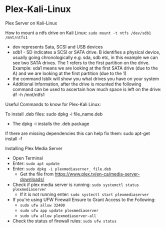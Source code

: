 # Plex-Kali-Linux
Plex Server on Kali-Linux

How to mount a ntfs drive on Kali Linux: 
`sudo mount -t ntfs /dev/sdb1 /mnt/ntfs1`
- dev represents Sata, SCSI and USB devices
- sdb1 - SD indicates a SCSI or SATA drive. B identifies a physical device, usually going chronologically e.g. sda, sdb etc, in this example we can see two SATA drives. The 1 refers to the first partition on the drive. Example: sda1 means we are looking at the first SATA drive (due to the A) and we are looking at the first partition (due to the 1)
- the command lsblk will show you what drives you have on your system
- Additional Information, after the drive is mounted the following command can be used to ascertain how much space is left on the drive: df -h /mnt/ntfs1 


Useful Commands to know for Plex-Kali Linux: 

To install .deb files: sudo dpkg -i file_name.deb 
- The dpkg -i installs the .deb package
 
If there are missing dependencies this can help fix them: 
sudo apt-get install -f

Installing Plex Media Server 

- Open Terminal
- Enter: `sudo apt update`
- Enter: `sudo dpkg -i plexmediaserver_ file.deb`
  - Get the file from https://www.plex.tv/en-ca/media-server-downloads/
-  Check if plex media server is running: `sudo systemctl status plexmediaserver`
   - If it is not running enter: `sudo systectl start plexmediaserver`
- If you're using UFW Firewall Ensure to Grant Access to the Following:
  - `sudo ufw allow 32400`
  - `sudo ufw app update plexmediaserver`
  - `sudo ufw allow plexmediaserver-all`
- Check the status of firewall rules: `sudo ufw status` 
